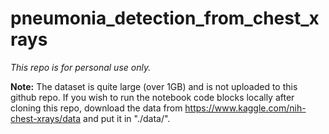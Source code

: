 # pneumonia_detection_from_chest_xrays

*This repo is for personal use only.* 

**Note:** The dataset is quite large (over 1GB) and is not uploaded to this github repo. If you wish to run the notebook code blocks locally after cloning this repo, download the data from https://www.kaggle.com/nih-chest-xrays/data and put it in "./data/".
